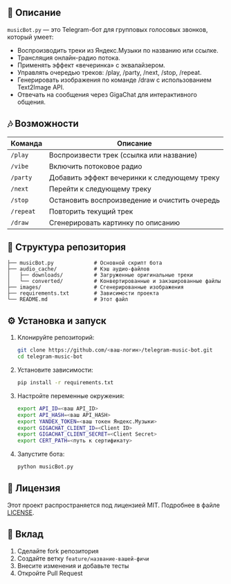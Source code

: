 ## 📖 Описание

`musicBot.py` — это Telegram-бот для групповых голосовых звонков, который умеет:

- Воспроизводить треки из Яндекс.Музыки по названию или ссылке.
- Трансляция онлайн-радио потока.
- Применять эффект «вечеринка» с эквалайзером.
- Управлять очередью треков: /play, /party, /next, /stop, /repeat.
- Генерировать изображения по команде /draw с использованием Text2Image API.
- Отвечать на сообщения через GigaChat для интерактивного общения.

## 🎶 Возможности

| Команда       | Описание                                          |
|---------------|---------------------------------------------------|
| `/play`       | Воспроизвести трек (ссылка или название)           |
| `/vibe`       | Включить потоковое радио                          |
| `/party`      | Добавить эффект вечеринки к следующему треку       |
| `/next`       | Перейти к следующему треку                        |
| `/stop`       | Остановить воспроизведение и очистить очередь     |
| `/repeat`     | Повторить текущий трек                            |
| `/draw`       | Сгенерировать картинку по описанию                 |

## 📂 Структура репозитория

```text
├── musicBot.py             # Основной скрипт бота
├── audio_cache/            # Кэш аудио-файлов
│   ├── downloads/          # Загруженные оригинальные треки
│   └── converted/          # Конвертированные и закэшированные файлы
├── images/                 # Сгенерированные изображения
├── requirements.txt        # Зависимости проекта
└── README.md               # Этот файл
```

## ⚙️ Установка и запуск

1. Клонируйте репозиторий:
   ```bash
   git clone https://github.com/<ваш-логин>/telegram-music-bot.git
   cd telegram-music-bot
   ```
2. Установите зависимости:
   ```bash
   pip install -r requirements.txt
   ```
3. Настройте переменные окружения:
   ```bash
   export API_ID=<ваш API_ID>
   export API_HASH=<ваш API_HASH>
   export YANDEX_TOKEN=<ваш токен Яндекс.Музыки>
   export GIGACHAT_CLIENT_ID=<Client ID>
   export GIGACHAT_CLIENT_SECRET=<Client Secret>
   export CERT_PATH=<путь к сертификату>
   ```
4. Запустите бота:
   ```bash
   python musicBot.py
   ```

## 📜 Лицензия

Этот проект распространяется под лицензией MIT. Подробнее в файле [LICENSE](LICENSE).

## 🤝 Вклад

1. Сделайте fork репозитория
2. Создайте ветку `feature/название-вашей-фичи`
3. Внесите изменения и добавьте тесты
4. Откройте Pull Request
```

